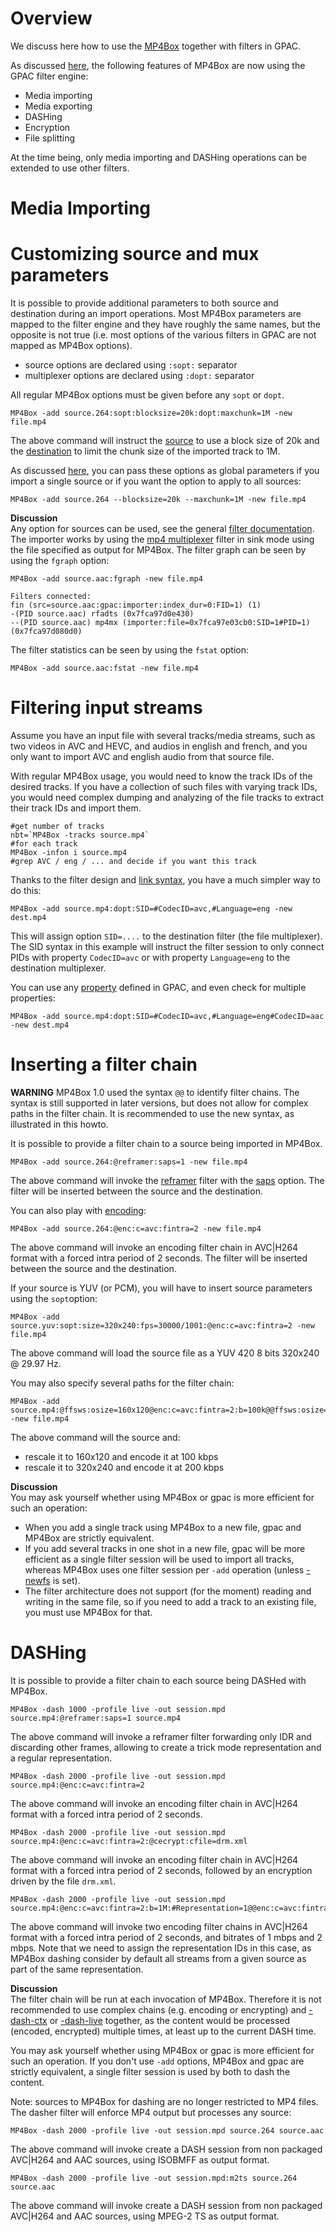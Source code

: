# Overview

We discuss here how to use the [MP4Box](MP4Box-introduction) together with filters in GPAC.

As discussed [here](Rearchitecture), the following features of MP4Box are now using the GPAC filter engine:
- Media importing
- Media exporting
- DASHing
- Encryption
- File splitting

At the time being, only media importing and DASHing operations can be extended to use other filters.

# Media Importing

# Customizing source and mux parameters

It is possible to provide additional parameters to both source and destination during an import operations. Most MP4Box parameters are mapped to the filter engine and they have roughly the same names, but the opposite is not true (i.e. most options of the various filters in GPAC are not mapped as MP4Box options). 
- source options are declared using `:sopt:` separator
- multiplexer options are declared using `:dopt:` separator
 
All regular MP4Box options must be given before any `sopt` or `dopt`.

```
MP4Box -add source.264:sopt:blocksize=20k:dopt:maxchunk=1M -new file.mp4
```

The above command will instruct the [source](fin) to use a block size of 20k and the [destination](mp4mx) to limit the chunk size of the imported track to 1M.

As discussed [here](core_config#global-filter-options), you can pass these options as global parameters if you import a single source or if you want the option to apply to all sources:
```
MP4Box -add source.264 --blocksize=20k --maxchunk=1M -new file.mp4
```


__Discussion__   
Any option for sources can be used, see the general [filter documentation](filters_general). The importer works by using the [mp4 multiplexer](mp4mx) filter in sink mode using the file specified as output for MP4Box.
The filter graph can be seen by using the `fgraph` option:

```
MP4Box -add source.aac:fgraph -new file.mp4

Filters connected:
fin (src=source.aac:gpac:importer:index_dur=0:FID=1) (1)
-(PID source.aac) rfadts (0x7fca97d0e430)
--(PID source.aac) mp4mx (importer:file=0x7fca97e03cb0:SID=1#PID=1) (0x7fca97d080d0)
```

The filter statistics can be seen by using the `fstat` option:

```
MP4Box -add source.aac:fstat -new file.mp4
```

# Filtering input streams
Assume you have an input file with several tracks/media streams, such as two videos in AVC and HEVC, and audios in english and french, and you only want to import AVC and english audio from that source file.

With regular MP4Box usage, you would need to know the track IDs of the desired tracks. If you have a collection of such files with varying track IDs, you would need complex dumping and analyzing of the file tracks to extract their track IDs and import them.
```
#get number of tracks
nbt=`MP4Box -tracks source.mp4`
#for each track
MP4Box -infon i source.mp4
#grep AVC / eng / ... and decide if you want this track
```

Thanks to the filter design and [link syntax](filters_general#complex-links), you have a much simpler way to do this:
 
```
MP4Box -add source.mp4:dopt:SID=#CodecID=avc,#Language=eng -new dest.mp4
```
This will assign option `SID=....` to the destination filter (the file multiplexer). The SID syntax in this example will instruct the filter session to only connect PIDs with property `CodecID=avc` or with property `Language=eng` to the destination multiplexer. 

You can use any [property](filters_properties) defined in GPAC, and even check for multiple properties:

```
MP4Box -add source.mp4:dopt:SID=#CodecID=avc,#Language=eng#CodecID=aac -new dest.mp4
```


# Inserting a filter chain
 
__WARNING__
MP4Box 1.0 used the syntax `@@` to identify filter chains. The syntax is still supported in later versions, but does not allow for complex paths in the filter chain. It is recommended to use the new syntax, as illustrated in this howto.


It is possible to provide a filter chain to a source being imported in MP4Box.
```
MP4Box -add source.264:@reframer:saps=1 -new file.mp4
```

The above command will invoke the [reframer](reframer) filter with the [saps](reframer#saps) option. The filter will be inserted between the source and the destination. 

You can also play with [encoding](encoding):
 
```
MP4Box -add source.264:@enc:c=avc:fintra=2 -new file.mp4
```
The above command will invoke an encoding filter chain in AVC|H264 format with a forced intra period of 2 seconds. The filter will be inserted between the source and the destination. 
 
If your source is YUV (or PCM), you will have to insert source parameters using the `sopt`option:
```
MP4Box -add source.yuv:sopt:size=320x240:fps=30000/1001:@enc:c=avc:fintra=2 -new file.mp4
```
The above command will load the source file as a YUV 420 8 bits 320x240 @ 29.97 Hz.


 
You may also specify several paths for the filter chain:
```
MP4Box -add source.mp4:@ffsws:osize=160x120@enc:c=avc:fintra=2:b=100k@@ffsws:osize=320x240@enc:c=avc:fintra=2:b=200k -new file.mp4
```
The above command will the source and:
- rescale it to 160x120 and encode it at 100 kbps
- rescale it to 320x240 and encode it at 200 kbps


__Discussion__   
You may ask yourself whether using MP4Box or gpac is more efficient for such an operation:
-  When you add a single track using MP4Box to a new file, gpac and MP4Box are strictly equivalent. 
- If you add several tracks in one shot in a new file, gpac will be more efficient as a single filter session will be used to import all tracks, whereas MP4Box uses one filter session per `-add` operation (unless [-newfs](mp4box-gen-opts#newfs) is set).
- The filter architecture does not support (for the moment) reading and writing in the same file, so if you need to add a track to an existing file, you must use MP4Box for that.


# DASHing


It is possible to provide a filter chain to each source being DASHed with MP4Box.
```
MP4Box -dash 1000 -profile live -out session.mpd source.mp4:@reframer:saps=1 source.mp4
```
The above command will invoke a reframer filter forwarding only IDR and discarding other frames, allowing to create a trick mode representation and a regular representation.

 
```
MP4Box -dash 2000 -profile live -out session.mpd source.mp4:@enc:c=avc:fintra=2
```
The above command will invoke an encoding filter chain in AVC|H264 format with a forced intra period of 2 seconds.

```
MP4Box -dash 2000 -profile live -out session.mpd source.mp4:@enc:c=avc:fintra=2:@cecrypt:cfile=drm.xml
```
The above command will invoke an encoding filter chain in AVC|H264 format with a forced intra period of 2 seconds, followed by an encryption driven by the file `drm.xml`.


```
MP4Box -dash 2000 -profile live -out session.mpd source.mp4:@enc:c=avc:fintra=2:b=1M:#Representation=1@@enc:c=avc:fintra=2:b=2M:#Representation=2
```
The above command will invoke two encoding filter chains in AVC|H264 format with a forced intra period of 2 seconds, and bitrates of 1 mbps and 2 mbps. Note that we need to assign the representation IDs in this case, as MP4Box dashing consider by default all streams from a given source as part of the same representation.


__Discussion__   
The filter chain will be run at each invocation of MP4Box. Therefore it is not recommended to use complex chains (e.g. encoding or encrypting) and [-dash-ctx](mp4box-dash-opts#dash-ctx) or [-dash-live](mp4box-dash-opts#dash-live) together, as the content would be processed (encoded, encrypted) multiple times, at least up to the current DASH time. 

You may ask yourself whether using MP4Box or gpac is more efficient for such an operation. If  you don't use `-add` options, MP4Box and gpac are strictly equivalent, a single filter session is used by both to dash the content.

Note: sources to MP4Box for dashing are no longer restricted to MP4 files. The dasher filter will enforce MP4 output but processes any source:

```
MP4Box -dash 2000 -profile live -out session.mpd source.264 source.aac
```
The above command will invoke create a DASH session from non packaged AVC|H264 and AAC sources, using ISOBMFF as output format.

```
MP4Box -dash 2000 -profile live -out session.mpd:m2ts source.264 source.aac
```
The above command will invoke create a DASH session from non packaged AVC|H264 and AAC sources, using MPEG-2 TS as output format.
